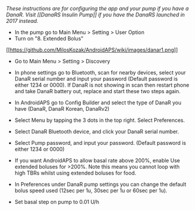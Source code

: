 _These instructions are for configuring the app and your pump if you have a DanaR.  Visit [[DanaRS Insulin Pump]] if you have the DanaRS launched in 2017 instead._

* In the pump go to Main Menu > Setting > User Option
* Turn on "8. Extended Bolus"

[[https://github.com/MilosKozak/AndroidAPS/wiki/images/danar1.png]]

* Go to Main Menu > Setting > Discovery
* In phone settings go to Bluetooth, scan for nearby devices, select your DanaR serial number and input your password (Default password is either 1234 or 0000).  If DanaR is not showing in scan then restart phone and take DanaR battery out, replace and start these two steps again.

* In AndroidAPS go to Config Builder and select the type of DanaR you have (DanaR, DanaR Korean, DanaRv2)
* Select Menu by tapping the 3 dots in the top right. Select Preferences.
* Select DanaR Bluetooth device, and click your DanaR serial number.
* Select Pump password, and input your password. (Default password is either 1234 or 0000)
* If you want AndroidAPS to allow basal rate above 200%, enable Use extended boluses for >200%. Note this means you cannot loop with high TBRs whilst using extended boluses for food.
* In Preferences under DanaR pump settings you can change the default bolus speed used (12sec per 1u, 30sec per 1u or 60sec per 1u).
* Set basal step on pump to 0.01 U/h